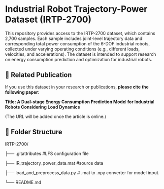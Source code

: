 # **Industrial Robot Trajectory-Power Dataset (IRTP-2700)**


This repository provides access to the IRTP-2700 dataset, which contains 2,700 samples. Each sample includes joint-level trajectory data and corresponding total power consumption of the 6-DOF industrial robots, collected under varying operating conditions (e.g., different loads, velocities, and accelerations). The dataset is intended to support research on energy consumption prediction and optimization for industrial robots.


## **📖 Related Publication**

If you use this dataset in your research or publications, **please cite the following paper**:

**Title: A Dual-stage Energy Consumption Prediction Model for Industrial Robots Considering Load Dynamics**


(The URL will be added once the article is online.)



## **📂 Folder Structure**

IRTP-2700/

├── .gitattributes  #LFS configuration file

├── IR_trajectory_power_data.mat  #source data

├── load_and_preprocess_data.py  # .mat to .npy converter for model input.

└──  README.md



